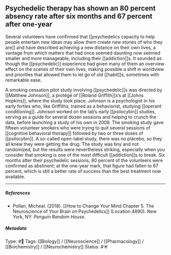 ## Psychedelic therapy has shown an 80 percent absency rate after six months and 67 percent after one-year # 

Several volunteers have confirmed that [[psychedelics capacity to help people entertain new ideas may allow them create new stories of who they are]] and have described achieving a new distance on their own lives, a vantage from which matters that had once seemed daunting now seemed smaller and more manageable, including their [[addiction]]s. It sounded as though the [[psychedelic]] experience had given many of them an overview effect on the scenes of their own lives, making possible a shift in worldview and priorities that allowed them to let go of old [[habit]]s, sometimes with remarkable ease. 

A smoking cessation pilot study involving [[psychedelic]]s was directed by [[Matthew Johnson]], a protégé of [[Roland Griffith]]s’s at [[Johns Hopkins]], where the study took place. Johnson is a psychologist in his early forties who, like Griffiths, trained as a behaviorist, studying [[operant conditioning]]. Johnson worked on the lab’s early [[psilocybin]] studies, serving as a guide for several dozen sessions and helping to crunch the data, before launching a study of his own in 2009. The smoking study gave fifteen volunteer smokers who were trying to quit several sessions of [[cognitive behavioral therapy]] followed by two or three doses of [[psilocybin]]. A so-called open-label study, there was no placebo, so they all knew they were getting the drug. The study was tiny and not randomized, but the results were nevertheless striking, especially when you consider that smoking is one of the most difficult [[addiction]]s to break. Six months after their psychedelic sessions, 80 percent of the volunteers were confirmed as abstinent; at the one-year mark, that figure had fallen to 67 percent, which is still a better rate of success than the best treatment now available.

___

##### References

- Pollan, Micheal. (2018). [[How to Change Your Mind Chapter 5. The Neuroscience of Your Brain on Psychedelics]] (Location 4890). New York, NY: _Penguin Random House_. 

##### Metadata

Type: #🔴 
Tags: [[Biology]] / [[Neuroscience]] / [[Pharmacology]] / [[Biochemistry]] / [[Neurochemistry]]
Status: #☀️ 
